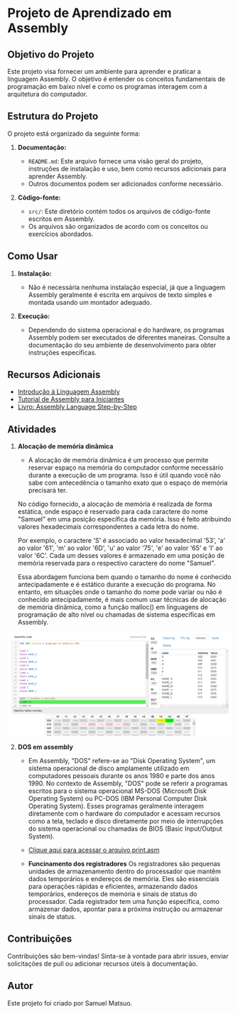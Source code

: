 # Projeto de Aprendizado em Assembly

## Objetivo do Projeto
Este projeto visa fornecer um ambiente para aprender e praticar a linguagem Assembly. O objetivo é entender os conceitos fundamentais de programação em baixo nível e como os programas interagem com a arquitetura do computador.

## Estrutura do Projeto
O projeto está organizado da seguinte forma:

1. **Documentação:**
   - `README.md`: Este arquivo fornece uma visão geral do projeto, instruções de instalação e uso, bem como recursos adicionais para aprender Assembly.
   - Outros documentos podem ser adicionados conforme necessário.

2. **Código-fonte:**
   - `src/`: Este diretório contém todos os arquivos de código-fonte escritos em Assembly.
   - Os arquivos são organizados de acordo com os conceitos ou exercícios abordados.

## Como Usar
1. **Instalação:**
   - Não é necessária nenhuma instalação especial, já que a linguagem Assembly geralmente é escrita em arquivos de texto simples e montada usando um montador adequado.

2. **Execução:**
   - Dependendo do sistema operacional e do hardware, os programas Assembly podem ser executados de diferentes maneiras. Consulte a documentação do seu ambiente de desenvolvimento para obter instruções específicas.

## Recursos Adicionais
- [Introdução à Linguagem Assembly](https://pt.wikipedia.org/wiki/Linguagem_assembly)
- [Tutorial de Assembly para Iniciantes](https://www.tutorialspoint.com/assembly_programming/index.htm)
- [Livro: Assembly Language Step-by-Step](https://www.amazon.com/Assembly-Language-Step-Step-Programming/dp/0470497025)
## Atividades 
1. **Alocação de memória dinâmica**
   - A alocação de memória dinâmica é um processo que permite reservar espaço na memória do computador conforme necessário durante a execução de um programa. Isso é útil quando você não sabe com antecedência o tamanho exato que o espaço de memória precisará ter.

   No código fornecido, a alocação de memória é realizada de forma estática, onde espaço é reservado para cada caractere do nome "Samuel" em uma posição específica da memória. Isso é feito atribuindo valores hexadecimais correspondentes a cada letra do nome.

   Por exemplo, o caractere 'S' é associado ao valor hexadecimal '53', 'a' ao valor '61', 'm' ao valor '6D', 'u' ao valor '75', 'e' ao valor '65' e 'l' ao valor '6C'. Cada um desses valores é armazenado em uma posição de memória reservada para o respectivo caractere do nome "Samuel".

   Essa abordagem funciona bem quando o tamanho do nome é conhecido antecipadamente e é estático durante a execução do programa. No entanto, em situações onde o tamanho do nome pode variar ou não é conhecido antecipadamente, é mais comum usar técnicas de alocação de memória dinâmica, como a função malloc() em linguagens de programação de alto nível ou chamadas de sistema específicas em Assembly.

![Descrição da imagem](img/primeiro_cod.png)

2. **DOS em assembly**
   - Em Assembly, "DOS" refere-se ao "Disk Operating System", um sistema operacional de disco amplamente utilizado em computadores pessoais durante os anos 1980 e parte dos anos 1990. No contexto de Assembly, "DOS" pode se referir a programas escritos para o sistema operacional MS-DOS (Microsoft Disk Operating System) ou PC-DOS (IBM Personal Computer Disk Operating System). Esses programas geralmente interagem diretamente com o hardware do computador e acessam recursos como a tela, teclado e disco diretamente por meio de interrupções do sistema operacional ou chamadas de BIOS (Basic Input/Output System).

   - [Clique aqui para acessar o arquivo print.asm](print.asm)
 
   - **Funcinamento dos registradores**
    Os registradores são pequenas unidades de armazenamento dentro do processador que mantêm dados temporários e endereços de memória. Eles são essenciais para operações rápidas e eficientes, armazenando dados temporários, endereços de memória e sinais de status do processador. Cada registrador tem uma função específica, como armazenar dados, apontar para a próxima instrução ou armazenar sinais de status.


## Contribuições
Contribuições são bem-vindas! Sinta-se à vontade para abrir issues, enviar solicitações de pull ou adicionar recursos úteis à documentação.

## Autor
Este projeto foi criado por Samuel Matsuo.
